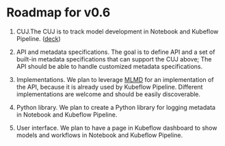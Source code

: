 # Roadmap for v0.6

1. CUJ.The CUJ is to track model development in Notebook and Kubeflow Pipeline. ([deck](http://bit.ly/kf-meta-cuj))

2. API and metadata specifications. The goal is to define API and a set of built-in metadata specifications that can support the CUJ above; The API should be able to handle customized metadata specifications.

3. Implementations. We plan to leverage [MLMD](https://github.com/google/ml-metadata) for an implementation of the API, because it is already used by Kubeflow Pipeline. Different implementations are welcome and should be easily discoverable.

4. Python library. We plan to create a Python library for logging metadata in Notebook and Kubeflow Pipeline.

5. User interface. We plan to have a page in Kubeflow dashboard to show models and workflows in Notebook and Kubeflow Pipeline.